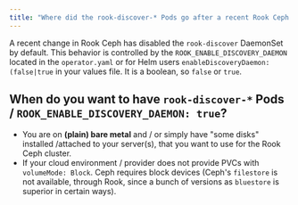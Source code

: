 ```yaml
---
title: "Where did the rook-discover-* Pods go after a recent Rook Ceph update?"
---
```


A recent change in Rook Ceph has disabled the `rook-discover` DaemonSet by default.
This behavior is controlled by the `ROOK_ENABLE_DISCOVERY_DAEMON` located in the `operator.yaml` or for Helm users `enableDiscoveryDaemon: (false|true` in your values file. It is a boolean, so `false` or `true`.

## When do you want to have `rook-discover-*` Pods / `ROOK_ENABLE_DISCOVERY_DAEMON: true`?

* You are on **(plain) bare metal** and / or simply have "some disks" installed /attached to your server(s), that you want to use for the Rook Ceph cluster.
* If your cloud environment / provider does not provide PVCs with `volumeMode: Block`. Ceph requires block devices (Ceph's `filestore` is not available, through Rook, since a bunch of versions as `bluestore` is superior in certain ways).
